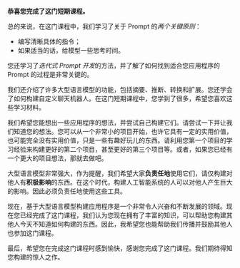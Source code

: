 **恭喜您完成了这门短期课程。**

总的来说，在这门课程中，我们学习了关于 Prompt 的*两个关键原则*：

- 编写清晰具体的指令；
- 如果适当的话，给模型一些思考时间。

您还学习了*迭代式 Prompt 开发*的方法，并了解了如何找到适合您应用程序的 Prompt 的过程是非常关键的。

我们还介绍了许多大型语言模型的功能，包括摘要、推断、转换和扩展。您还学会了如何构建自定义聊天机器人。在这门短期课程中，您学到了很多，希望您喜欢这些学习材料。

我们希望您能想出一些应用程序的想法，并尝试自己构建它们。请尝试一下并让我们知道您的想法。您可以从一个非常小的项目开始，也许它具有一定的实用价值，也可能完全没有实用价值，只是一些有趣好玩儿的东西。请利用您第一个项目的学习经验来构建更好的第二个项目，甚至更好的第三个项目等。或者，如果您已经有一个更大的项目想法，那就去做吧。

大型语言模型非常强大，作为提醒，我们希望大家**负责任地**使用它们，请仅构建对他人有**积极影响**的东西。在这个时代，构建人工智能系统的人可以对他人产生巨大的影响。因此必须负责任地使用这些工具。

现在，基于大型语言模型构建应用程序是一个非常令人兴奋和不断发展的领域。现在您已经完成了这门课程，我们认为您现在拥有了丰富的知识，可以帮助您构建其他人今天不知道如何构建的东西。因此，我希望您也能帮助我们传播并鼓励其他人也参加这门课程。

最后，希望您在完成这门课程时感到愉快，感谢您完成了这门课程。我们期待得知您构建的惊人之作。
